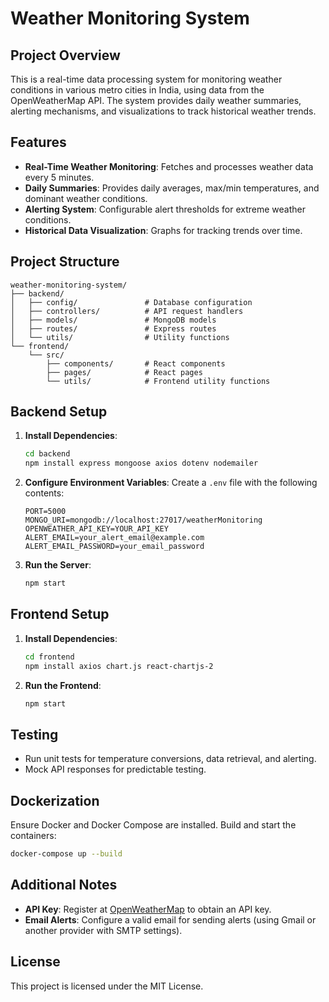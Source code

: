 
# Weather Monitoring System

## Project Overview
This is a real-time data processing system for monitoring weather conditions in various metro cities in India, 
using data from the OpenWeatherMap API. The system provides daily weather summaries, alerting mechanisms, 
and visualizations to track historical weather trends.

## Features
- **Real-Time Weather Monitoring**: Fetches and processes weather data every 5 minutes.
- **Daily Summaries**: Provides daily averages, max/min temperatures, and dominant weather conditions.
- **Alerting System**: Configurable alert thresholds for extreme weather conditions.
- **Historical Data Visualization**: Graphs for tracking trends over time.

## Project Structure
```
weather-monitoring-system/
├── backend/
│   ├── config/               # Database configuration
│   ├── controllers/          # API request handlers
│   ├── models/               # MongoDB models
│   ├── routes/               # Express routes
│   └── utils/                # Utility functions
└── frontend/
    └── src/
        ├── components/       # React components
        ├── pages/            # React pages
        └── utils/            # Frontend utility functions
```

## Backend Setup

1. **Install Dependencies**:
   ```bash
   cd backend
   npm install express mongoose axios dotenv nodemailer
   ```

2. **Configure Environment Variables**:
   Create a `.env` file with the following contents:
   ```env
   PORT=5000
   MONGO_URI=mongodb://localhost:27017/weatherMonitoring
   OPENWEATHER_API_KEY=YOUR_API_KEY
   ALERT_EMAIL=your_alert_email@example.com
   ALERT_EMAIL_PASSWORD=your_email_password
   ```

3. **Run the Server**:
   ```bash
   npm start
   ```

## Frontend Setup

1. **Install Dependencies**:
   ```bash
   cd frontend
   npm install axios chart.js react-chartjs-2
   ```

2. **Run the Frontend**:
   ```bash
   npm start
   ```

## Testing
- Run unit tests for temperature conversions, data retrieval, and alerting.
- Mock API responses for predictable testing.

## Dockerization
Ensure Docker and Docker Compose are installed. Build and start the containers:
```bash
docker-compose up --build
```

## Additional Notes
- **API Key**: Register at [OpenWeatherMap](https://openweathermap.org/) to obtain an API key.
- **Email Alerts**: Configure a valid email for sending alerts (using Gmail or another provider with SMTP settings).

## License
This project is licensed under the MIT License.
